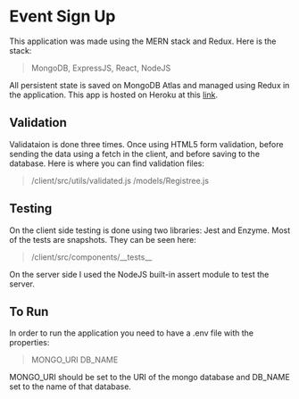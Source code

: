 # Event Sign Up
This application was made using the MERN stack and Redux. Here is the stack:
> MongoDB, ExpressJS, React, NodeJS

All persistent state is saved on MongoDB Atlas and managed using Redux in the application.
This app is hosted on Heroku at this [link](#).

## Validation
Validataion is done three times. Once using HTML5 form validation, before sending the data using a fetch in the client, and before saving to the database. Here is where you can find validation files:
>/client/src/utils/validated.js
>/models/Registree.js

## Testing
On the client side testing is done using two libraries: Jest and Enzyme. Most of the tests are snapshots.
They can be seen here:
>/client/src/components/_\_tests__

On the server side I used the NodeJS built-in assert module to test the server.

## To Run
In order to run the application you need to have a .env file with the properties:
>MONGO_URI
>DB_NAME

MONGO_URI should be set to the URI of the mongo database and DB_NAME set to the name of that database.